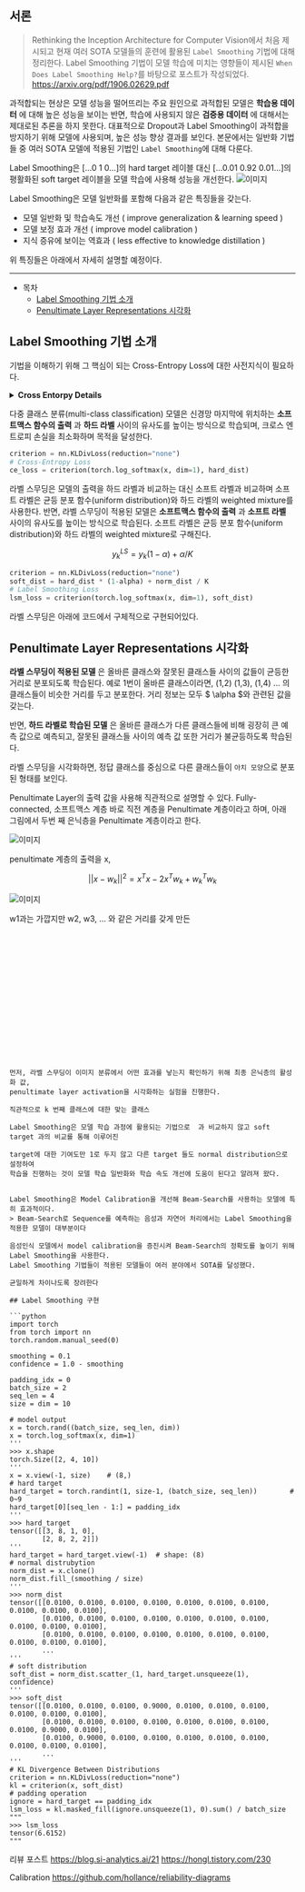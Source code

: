

## 서론

>
> Rethinking the Inception Architecture for Computer Vision에서 처음 제시되고
> 현재 여러 SOTA 모델들의 훈련에 활용된 `Label Smoothing` 기법에 대해 정리한다.
> Label Smoothing 기법이 모델 학습에 미치는 영향들이 제시된
> `When Does Label Smoothing Help?`를 바탕으로 포스트가 작성되었다.
> https://arxiv.org/pdf/1906.02629.pdf

과적합되는 현상은 모델 성능을 떨어뜨리는 주요 원인으로 과적합된 모델은 __학습용 데이터__ 에 대해
높은 성능을 보이는 반면, 학습에 사용되지 않은 __검증용 데이터__ 에 대해서는 제대로된 추론을 하지 못한다.
대표적으로 Dropout과 Label Smoothing이 과적합을 방지하기 위해 모델에 사용되며, 높은 성능 향상 결과를
보인다. 본문에서는 일반화 기법들 중 여러 SOTA 모델에 적용된 기법인 `Label Smoothing`에 대해 다룬다.

Label Smoothing은 [...0 1 0...]의 hard target 레이블 대신 [...0.01 0.92 0.01...]의 평활화된 soft target
레이블을 모델 학습에 사용해 성능을 개선한다.
![이미지](https://miro.medium.com/max/1400/1*BDXCF-C9azGzr-OFzBFlEw.png)

Label Smoothing은 모델 일반화를 포함해 다음과 같은 특징들을 갖는다.
  - 모델 일반화 및 학습속도 개선 ( improve generalization & learning speed )
  - 모델 보정 효과 개선 ( improve model calibration )
  - 지식 증유에 보이는 역효과 ( less effective to knowledge distillation )

위 특징들은 아래에서 자세히 설명할 예정이다.

---

* 목차
  - [Label Smoothing 기법 소개](#label-smoothing-기법-소개)
  - [Penultimate Layer Representations 시각화](#penultimate-layer-representations-시각화)


## Label Smoothing 기법 소개
기법을 이해하기 위해 그 핵심이 되는 Cross-Entropy Loss에 대한 사전지식이 필요하다.
<details>
<summary> <b>Cross Entorpy Details </b> </summary>

---
* `Cross Entropy`
  Entropy는 정보이론에서 정보를 나타내는 단위로 정보의 불확실성이라고도 한다.  정보에 대한
  확률분포를 기반으로 계산되며 정보량에 대한 식은 다음 같다.
  $$
  H(p) = -\sum_i p_i log p_i \\
  $$

  정보이론에서 Relative Entropy 혹은 Kullback-Leibler distance를 사용해 두 가지 정보(Entropy)를
  비교한다. 두 정보가 비슷하면 비슷할수록 0에 가까운 값을 갖고, 다르면 다를 수록 큰 값을 갖는다.
  `Kullback-Leibler distance로 두 확률분포 사이의 유사도에 대한 측정이 가능하다.`
  $$
  D_{KL}(p||q) = - p_i \cdot log \frac{p_i}{q_i}
  $$

  `Cross Entorpy`는 Kullback-Lebler distance와 동일한 식으로 모델 출력과 hard 레이블의 유사도를
  계산하는 식이다. 다음은 categorical cross entropy의 식이다.
  $$
  CE = -\sum p_i log q_i
  $$
  모델의 출력 $q_i$와 hard label $p_i$ 사이의 relative entropy를 계산한 식으로 하드 레이블은 $p_i$가 0 또는 1의
  값만 갖기 때문은 Kullback-Leibler distance는 위와 같이 Cross Entorpy 식으로 간략히 표현된다.

  즉, Cross-Entropy loss를 사용한 모델은 모델 출력과 하드 라벨의 분포가 같아지도록 학습된다.

  Kullback-Leibler distance는 줄여서 `KL Divergence`라고도 한다.

  ---

</div>
</details>

다중 클래스 분류(multi-class classification) 모델은 신경망 마지막에 위치하는 __소프트맥스 함수의 출력__ 과
__하드 라벨__ 사이의 유사도를 높이는 방식으로 학습되며, 크로스 엔트로피 손실을 최소화하며 목적을 달성한다.
```python
criterion = nn.KLDivLoss(reduction="none")
# Cross-Entropy Loss
ce_loss = criterion(torch.log_softmax(x, dim=1), hard_dist)
```
라벨 스무딩은 모델의 출력을 하드 라벨과 비교하는 대신 소프트 라벨과 비교하며 소프트 라벨은
균등 분포 함수(uniform distribution)와 하드 라벨의 weighted mixture를 사용한다.
반면, 라벨 스무딩이 적용된 모델은 __소프트맥스 함수의 출력__ 과 __소프트 라벨__ 사이의 유사도를 높이는 방식으로
학습된다. 소프트 라벨은 균등 분포 함수(uniform distribution)와 하드 라벨의 weighted mixture로 구해진다.

$$
y_k^{LS} = y_k (1-\alpha) + \alpha/K
$$

```python
criterion = nn.KLDivLoss(reduction="none")
soft_dist = hard_dist * (1-alpha) + norm_dist / K
# Label Smoothing Loss
lsm_loss = criterion(torch.log_softmax(x, dim=1), soft_dist)
```

라벨 스무딩은 아래에 코드에서 구체적으로 구현되어있다.


## Penultimate Layer Representations 시각화

__라벨 스무딩이 적용된 모델__ 은 올바른 클래스와 잘못된 클래스들 사이의 값들이 균등한 거리로 분포되도록
학습된다. 예로 1번이 올바른 클래스이라면, (1,2) (1,3), (1,4) ... 의 클래스들이 비슷한 거리를 두고 분포한다.
거리 정보는 모두 $ \alpha $와 관련된 값을 갖는다.

반면, __하드 라벨로 학습된 모델__ 은 올바른 클래스가 다른 클래스들에 비해 굉장히 큰 예측 값으로 예측되고,
잘못된 클래스들 사이의 예측 값 또한 거리가 불균등하도록 학습된다.

라벨 스무딩을 시각화하면, 정답 클래스를 중심으로 다른 클래스들이 ``아치 모양``으로 분포된 형태를 보인다.


Penultimate Layer의 출력 값을 사용해 직관적으로 설명할 수 있다.
Fully-connected, 소프트맥스 계층 바로 직전 계층을 Penultimate 계층이라고 하며, 아래 그림에서
두번 째 은닉층을 Penultimate 계층이라고 한다.

![이미지](https://developers.google.com/machine-learning/crash-course/images/SoftmaxLayer.svg)

penultimate 계층의 출력을 x,

$$
||x-w_k||^2 = x^T x - 2x^T w_k + w_k^T w_k
$$

![이미지](https://ekspertos.github.io/assets/img/review/2022-05-22-penultimate_layer.PNG)

w1과는 가깝지만 w2, w3, ... 와 같은 거리를 갖게 만든


```

















먼저, 라벨 스무딩이 이미지 분류에서 어떤 효과를 낳는지 확인하기 위해 최종 은닉층의 활성화 값,
penultimate layer activation을 시각화하는 실험을 진행한다.

직관적으로 k 번째 클래스에 대한 맞는 클래스

Label Smoothing은 모델 학습 과정에 활용되는 기법으로  과 비교하지 않고 soft target 과의 비교를 통해 이루어진

target에 대한 기여도만 1로 두지 않고 다른 target 들도 normal distribution으로 설정하여
학습을 진행하는 것이 모델 학습 일반화와 학습 속도 개선에 도움이 된다고 알려져 왔다.


Label Smoothing은 Model Calibration을 개선해 Beam-Search를 사용하는 모델에 특히 효과적이다.
> Beam-Search로 Sequence를 예측하는 음성과 자연어 처리에서는 Label Smoothing을 적용한 모델이 대부분이다

음성인식 모델에서 model calibration을 증진시켜 Beam-Search의 정확도를 높이기 위해 Label Smoothing을 사용한다.
Label Smoothing 기법들이 적용된 모델들이 여러 분야에서 SOTA를 달성했다.

균일하게 차이나도록 장려한다

## Label Smoothing 구현

```python
import torch
from torch import nn
torch.random.manual_seed(0)

smoothing = 0.1
confidence = 1.0 - smoothing

padding_idx = 0
batch_size = 2
seq_len = 4
size = dim = 10

# model output
x = torch.rand((batch_size, seq_len, dim))
x = torch.log_softmax(x, dim=1)
'''
>>> x.shape
torch.Size([2, 4, 10])
'''
x = x.view(-1, size)    # (8,)
# hard target
hard_target = torch.randint(1, size-1, (batch_size, seq_len))        # 0~9
hard_target[0][seq_len - 1:] = padding_idx
'''
>>> hard_target
tensor([[3, 8, 1, 0],
        [2, 8, 2, 2]])
'''
hard_target = hard_target.view(-1)  # shape: (8)
# normal distrubytion
norm_dist = x.clone()
norm_dist.fill_(smoothing / size)
'''
>>> norm_dist
tensor([[0.0100, 0.0100, 0.0100, 0.0100, 0.0100, 0.0100, 0.0100, 0.0100, 0.0100, 0.0100],
        [0.0100, 0.0100, 0.0100, 0.0100, 0.0100, 0.0100, 0.0100, 0.0100, 0.0100, 0.0100],
        [0.0100, 0.0100, 0.0100, 0.0100, 0.0100, 0.0100, 0.0100, 0.0100, 0.0100, 0.0100],
        ...
'''
# soft distribution
soft_dist = norm_dist.scatter_(1, hard_target.unsqueeze(1), confidence)
'''
>>> soft_dist
tensor([[0.0100, 0.0100, 0.0100, 0.9000, 0.0100, 0.0100, 0.0100, 0.0100, 0.0100, 0.0100],
        [0.0100, 0.0100, 0.0100, 0.0100, 0.0100, 0.0100, 0.0100, 0.0100, 0.9000, 0.0100],
        [0.0100, 0.9000, 0.0100, 0.0100, 0.0100, 0.0100, 0.0100, 0.0100, 0.0100, 0.0100],
        ...
'''
# KL Divergence Between Distributions
criterion = nn.KLDivLoss(reduction="none")
kl = criterion(x, soft_dist)
# padding operation
ignore = hard_target == padding_idx
lsm_loss = kl.masked_fill(ignore.unsqueeze(1), 0).sum() / batch_size
"""
>>> lsm_loss
tensor(6.6152)
"""
```


리뷰 포스트
https://blog.si-analytics.ai/21
https://hongl.tistory.com/230

Calibration
https://github.com/hollance/reliability-diagrams
